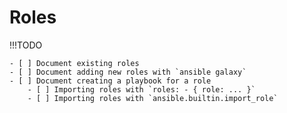 # Roles

!!!TODO

    - [ ] Document existing roles
    - [ ] Document adding new roles with `ansible galaxy`
    - [ ] Document creating a playbook for a role
        - [ ] Importing roles with `roles: - { role: ... }`
        - [ ] Importing roles with `ansible.builtin.import_role`
